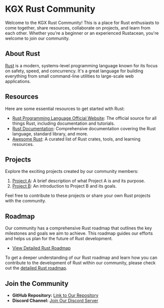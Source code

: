 # KGX Rust Community

Welcome to the KGX Rust Community! This is a place for Rust enthusiasts to come together, share resources, collaborate on projects, and learn from each other. Whether you're a beginner or an experienced Rustacean, you're welcome to join our community.

## About Rust

[Rust](https://www.rust-lang.org/) is a modern, systems-level programming language known for its focus on safety, speed, and concurrency. It's a great language for building everything from small command-line utilities to large-scale web applications.

## Resources

Here are some essential resources to get started with Rust:

- [Rust Programming Language Official Website](https://www.rust-lang.org/): The official source for all things Rust, including documentation and tutorials.
- [Rust Documentation](https://doc.rust-lang.org/): Comprehensive documentation covering the Rust language, standard library, and more.
- [Awesome Rust](https://github.com/rust-unofficial/awesome-rust): A curated list of Rust crates, tools, and learning resources.

## Projects

Explore the exciting projects created by our community members:

1. [Project A](link-to-repo): A brief description of what Project A is and its purpose.
2. [Project B](link-to-repo): An introduction to Project B and its goals.

Feel free to contribute to these projects or share your own Rust projects with the community.

## Roadmap

Our community has a comprehensive Rust roadmap that outlines the key milestones and goals we aim to achieve. This roadmap guides our efforts and helps us plan for the future of Rust development.

- [View Detailed Rust Roadmap](Rust-2-Months-Roadmap)

To get a deeper understanding of our Rust roadmap and learn how you can contribute to the development of Rust within our community, please check out the [detailed Rust roadmap](Rust-2-Months-Roadmap).

## Join the Community

- **GitHub Repository:** [Link to Our Repository](link-to-repo)
- **Discord Channel:** [Join Our Discord Server](link-to-discord)

